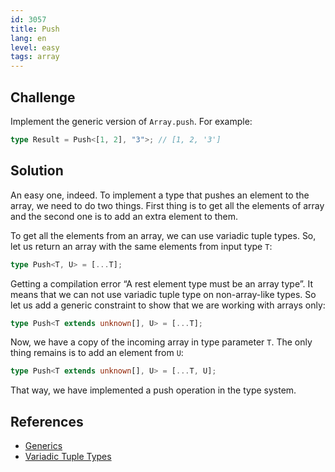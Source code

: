 ```yaml
---
id: 3057
title: Push
lang: en
level: easy
tags: array
---
```


## Challenge

Implement the generic version of `Array.push`. For example:

```typescript
type Result = Push<[1, 2], "3">; // [1, 2, '3']
```

## Solution

An easy one, indeed. To implement a type that pushes an element to the array, we
need to do two things. First thing is to get all the elements of array and the
second one is to add an extra element to them.

To get all the elements from an array, we can use variadic tuple types. So, let
us return an array with the same elements from input type `T`:

```typescript
type Push<T, U> = [...T];
```

Getting a compilation error “A rest element type must be an array type”. It
means that we can not use variadic tuple type on non-array-like types. So let us
add a generic constraint to show that we are working with arrays only:

```typescript
type Push<T extends unknown[], U> = [...T];
```

Now, we have a copy of the incoming array in type parameter `T`. The only thing
remains is to add an element from `U`:

```typescript
type Push<T extends unknown[], U> = [...T, U];
```

That way, we have implemented a push operation in the type system.

## References

- [Generics](https://www.typescriptlang.org/docs/handbook/2/generics.html)
- [Variadic Tuple Types](https://www.typescriptlang.org/docs/handbook/release-notes/typescript-4-0.html#variadic-tuple-types)

